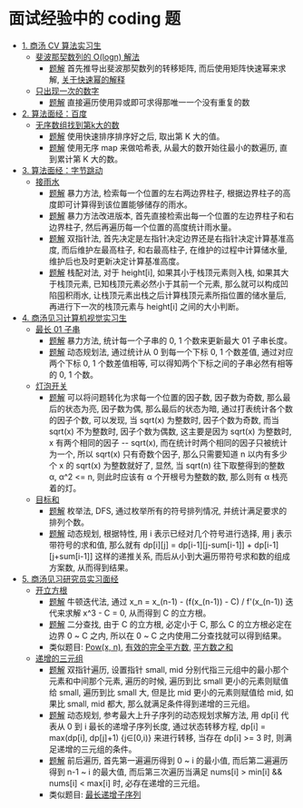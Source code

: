 # 面试经验中的 coding 题

* [1. 商汤 CV 算法实习生](https://www.nowcoder.com/discuss/434622?type=2&channel=-2&source_id=discuss_terminal_discuss_hot)
    * [斐波那契数列的 O(logn) 解法](https://leetcode-cn.com/problems/fei-bo-na-qi-shu-lie-lcof/)  
        * [题解](1/fibonacci.cxx) 首先推导出斐波那契数列的转移矩阵, 而后使用矩阵快速幂来求解, [关于快速幂的解释](https://oi-wiki.org/math/quick-pow/)   
    * [只出现一次的数字](https://leetcode-cn.com/problems/single-number/)  
        * [题解](1/single_number.cxx) 直接遍历使用异或即可求得那唯一一个没有重复的数  
* [2. 算法面经：百度](https://www.nowcoder.com/discuss/350817)
    * [无序数组找到第k大的数](https://leetcode-cn.com/problems/kth-largest-element-in-an-array/)  
        * [题解](2/quiksort.cxx) 使用快速排序排序好之后, 取出第 K 大的值。  
        * [题解](2/hash.cxx) 使用无序 map 来做哈希表, 从最大的数开始往最小的数遍历, 直到累计第 K 大的数。  
* [3. 算法面经：字节跳动](https://www.nowcoder.com/discuss/350817)
    * [接雨水](https://leetcode-cn.com/problems/trapping-rain-water/)
        * [题解](3/regular.cxx) 暴力方法, 检索每一个位置的左右两边界柱子, 根据边界柱子的高度即可计算得到该位置能够储存的雨水。  
        * [题解](3/storage.cxx) 暴力方法改进版本, 首先直接检索出每一个位置的左边界柱子和右边界柱子, 然后再遍历每一个位置的高度统计雨水量。  
        * [题解](3/double_pointer.cxx) 双指针法, 首先决定是左指针决定边界还是右指针决定计算基准高度, 而后维护左最高柱子, 和右最高柱子, 在维护的过程中计算储水量, 维护后也及时更新决定计算基准高度。  
        * [题解](3/stack.cxx) 栈配对法, 对于 height[i], 如果其小于栈顶元素则入栈, 如果其大于栈顶元素, 已知栈顶元素必然小于其前一个元素, 那么就可以构成凹陷囤积雨水, 让栈顶元素出栈之后计算栈顶元素所指位置的储水量后, 再进行下一次的栈顶元素与 height[i] 之间的大小判断。  
* [4. 商汤见习计算机视觉实习生](https://youngforest.github.io/2018/12/09/sensetime-intern-interview/)
    * [最长 01 子串](https://blog.csdn.net/SunnyYoona/article/details/41910519)
        * [题解](4/brute_force.cxx) 暴力方法, 统计每一个子串的 0, 1 个数来更新最大 01 子串长度。  
        * [题解](4/dp.cxx) 动态规划法, 通过统计从 0 到每一个下标 0, 1 个数差值, 通过对应两个下标 0, 1 个数差值相等, 可以得知两个下标之间的子串必然有相等的 0, 1 个数。  
    * [灯泡开关](https://leetcode-cn.com/problems/bulb-switcher/)
        * [题解](4/bulb.cxx) 可以将问题转化为求每一个位置的因子数, 因子数为奇数, 那么最后的状态为亮, 因子数为偶, 那么最后的状态为暗, 通过打表统计各个数的因子个数, 可以发现, 当 sqrt(x) 为整数时, 因子个数为奇数, 而当 sqrt(x) 不为整数时, 因子个数为偶数, 这主要是因为 sqrt(x) 为整数时, x 有两个相同的因子 -- sqrt(x), 而在统计时两个相同的因子只被统计为一个, 所以 sqrt(x) 只有奇数个因子, 那么只需要知道 n 以内有多少个 x 的 sqrt(x) 为整数就好了, 显然, 当 sqrt(n) 往下取整得到的整数 α, α^2 <= n, 则此时应该有 α 个开根号为整数的数, 那么则有 α 栈亮着的灯。  
    * [目标和](https://leetcode-cn.com/problems/target-sum/)
        * [题解](4/enumarate.cxx) 枚举法, DFS, 通过枚举所有的符号排列情况, 并统计满足要求的排列个数。  
        * [题解](4/sum_dp.cxx) 动态规划, 根据特性, 用 i 表示已经对几个符号进行选择, 用 j 表示带符号的求和值, 那么就有 dp[i][j] = dp[i-1][j-sum[i-1]] + dp[i-1][j+sum[i-1]] 这样的递推关系, 而后从小到大遍历带符号求和数的组成方案数, 从而得到结果。  
* [5. 商汤见习研究员实习面经](https://zhuanlan.zhihu.com/p/268025607?utm_source=qq&utm_medium=social&utm_oi=890533978682044416)
    * [开立方根](https://leetcode-cn.com/problems/sqrtx/)  
        * [题解](5/1_newton.cxx) 牛顿迭代法, 通过 x_n = x_(n-1) - (f(x_(n-1)) - C) / f'(x_(n-1)) 迭代来求解 x^3 - C = 0, 从而得到 C 的立方根。  
        * [题解](5/1_binary_search.cxx) 二分查找, 由于 C 的立方根, 必定小于 C, 那么 C 的立方根必定在边界 0 ~ C 之内, 所以在 0 ~ C 之内使用二分查找就可以得到结果。  
        * 类似题目: [Pow(x, n)](https://leetcode-cn.com/problems/powx-n/), [有效的完全平方数](https://leetcode-cn.com/problems/valid-perfect-square/), [平方数之和](https://leetcode-cn.com/problems/sum-of-square-numbers/)
    * [递增的三元组](https://leetcode-cn.com/problems/increasing-triplet-subsequence/)
        * [题解](5/2_doublepointer.cxx) 双指针遍历, 设置指针 small, mid 分别代指三元组中的最小那个元素和中间那个元素, 遍历的时候, 遍历到比 small 更小的元素则赋值给 small, 遍历到比 small 大, 但是比 mid 更小的元素则赋值给 mid, 如果比 small, mid 都大, 那么就满足条件得到递增的三元组。  
        * [题解](5/2_dp.cxx) 动态规划, 参考最大上升子序列的动态规划求解方法, 用 dp[i] 代表从 0 到 i 最长的递增子序列长度, 通过状态转移方程, dp[i] = max(dp[i], dp[j]+1) {j∈[0,i)} 来进行转移, 当存在 dp[i] >= 3 时, 则满足递增的三元组的条件。  
        * [题解](5/2_traversal.cxx) 前后遍历, 首先第一遍遍历得到 0 ~ i 的最小值, 而后第二遍遍历得到 n-1 ~ i 的最大值, 而后第三次遍历当满足 nums[i] > min[i] && nums[i] < max[i] 时, 必存在递增的三元组。  
        * 类似题目: [最长递增子序列](https://leetcode-cn.com/problems/longest-increasing-subsequence/)